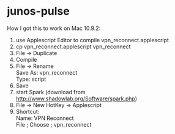junos-pulse
===========

How I got this to work on Mac 10.9.2:

1. use Applescript Editor to compile vpn_reconnect.applescript
  1. cp vpn_reconnect.applescript vpn_reconnect
  2. File -> Duplicate
  3. Compile
  4. File -> Rename  
     Save As: vpn_reconnect  
     Type: script
  5. Save
2. start Spark  (download from http://www.shadowlab.org/Software/spark.php)
  1. File -> New HotKey -> Applescript
  2. Shortcut: <KEY>  
     Name: VPN Reconnect  
     File ; Choose ; vpn_reconnect
